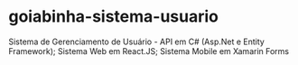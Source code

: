 # goiabinha-sistema-usuario
Sistema de Gerenciamento de Usuário - API em C# (Asp.Net e Entity Framework); Sistema Web em React.JS; Sistema Mobile em Xamarin Forms
